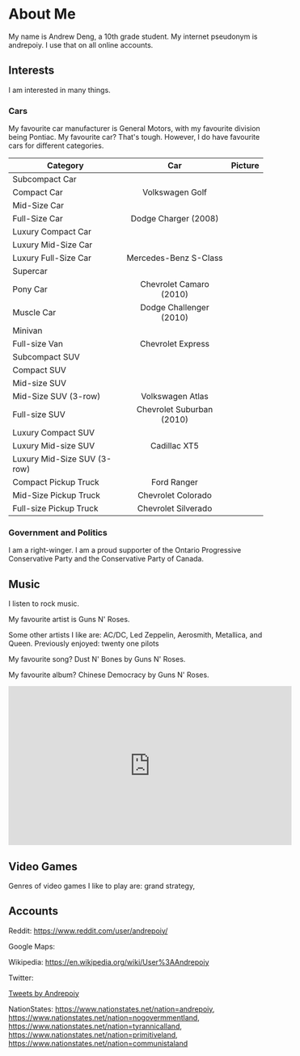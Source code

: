 # About Me
My name is Andrew Deng, a 10th grade student. My internet pseudonym is andrepoiy. I use that on all online accounts.

## Interests
I am interested in many things. 

### Cars
My favourite car manufacturer is General Motors, with my favourite division being Pontiac. My favourite car? That's tough. However, I do have favourite cars for different categories.

| Category   | Car  | Picture  |
| ------------- |:-------------:| -----:|
| Subcompact Car | | |
| Compact Car | Volkswagen Golf  | |
| Mid-Size Car | | |
| Full-Size Car | Dodge Charger (2008)| |
| Luxury Compact Car | | |
| Luxury Mid-Size Car | | |
| Luxury Full-Size Car | Mercedes-Benz S-Class | |
| Supercar | | |
| Pony Car | Chevrolet Camaro (2010)| |
| Muscle Car | Dodge Challenger (2010)| |
| Minivan | | |
| Full-size Van | Chevrolet Express | |
| Subcompact SUV | | |
| Compact SUV | | |
| Mid-size SUV | | |
| Mid-Size SUV (3-row) | Volkswagen Atlas | |
| Full-size SUV | Chevrolet Suburban (2010)| |
| Luxury Compact SUV | | |
| Luxury Mid-size SUV | Cadillac XT5 | |
| Luxury Mid-Size SUV (3-row) |  | |
| Compact Pickup Truck | Ford Ranger | |
| Mid-Size Pickup Truck | Chevrolet Colorado | |
| Full-size Pickup Truck | Chevrolet Silverado | |

### Government and Politics
I am a right-winger. I am a proud supporter of the Ontario Progressive Conservative Party and the Conservative Party of Canada.

## Music
I listen to rock music. 

My favourite artist is Guns N' Roses. 

Some other artists I like are: AC/DC, Led Zeppelin, Aerosmith, Metallica, and Queen. Previously enjoyed: twenty one pilots

My favourite song? Dust N' Bones by Guns N' Roses. 

My favourite album? Chinese Democracy by Guns N' Roses.
<dl> <iframe width="560" height="315" src="https://www.youtube.com/embed/kPtCILgte10" frameborder="0" allow="accelerometer; autoplay; encrypted-media; gyroscope; picture-in-picture" allowfullscreen></iframe> </dl>

## Video Games
Genres of video games I like to play are: grand strategy, 

## Accounts
Reddit: https://www.reddit.com/user/andrepoiy/

Google Maps:

Wikipedia: https://en.wikipedia.org/wiki/User%3AAndrepoiy

Twitter: <dl> <a class="twitter-timeline" data-width="300" data-height="600" data-theme="light" href="https://twitter.com/Andrepoiy?ref_src=twsrc%5Etfw">Tweets by Andrepoiy</a> <script async src="https://platform.twitter.com/widgets.js" charset="utf-8"></script> </dl>

NationStates: https://www.nationstates.net/nation=andrepoiy, https://www.nationstates.net/nation=nogovermmentland, https://www.nationstates.net/nation=tyrannicalland, https://www.nationstates.net/nation=primitiveland, https://www.nationstates.net/nation=communistaland



